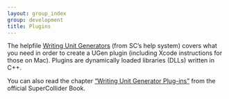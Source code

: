 ```yaml
---
layout: group_index
group: development
title: Plugins
---
```


The helpfile <a href="http://doc.sccode.org/Guides/WritingUGens.html">Writing Unit Generators</a> (from SC’s help system) covers what you need in order to create a UGen plugin (including Xcode instructions for those on Mac). Plugins are dynamically loaded libraries (DLLs) written in C++.

You can also read the chapter <a href="http://supercolliderbook.net/danstowellch25.pdf">“Writing Unit Generator Plug-ins”</a> from the official SuperCollider Book.

